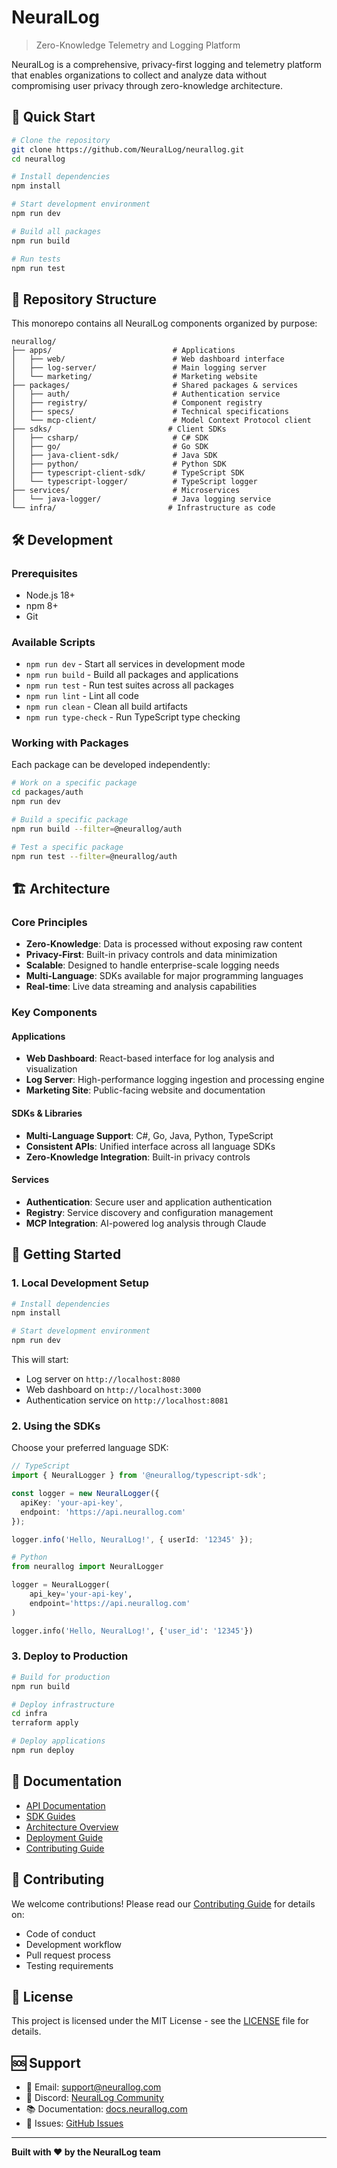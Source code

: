 # NeuralLog

> Zero-Knowledge Telemetry and Logging Platform

NeuralLog is a comprehensive, privacy-first logging and telemetry platform that enables organizations to collect and analyze data without compromising user privacy through zero-knowledge architecture.

## 🚀 Quick Start

```bash
# Clone the repository
git clone https://github.com/NeuralLog/neurallog.git
cd neurallog

# Install dependencies
npm install

# Start development environment
npm run dev

# Build all packages
npm run build

# Run tests
npm run test
```

## 📁 Repository Structure

This monorepo contains all NeuralLog components organized by purpose:

```
neurallog/
├── apps/                           # Applications
│   ├── web/                        # Web dashboard interface
│   ├── log-server/                 # Main logging server
│   └── marketing/                  # Marketing website
├── packages/                       # Shared packages & services
│   ├── auth/                       # Authentication service
│   ├── registry/                   # Component registry
│   ├── specs/                      # Technical specifications
│   └── mcp-client/                 # Model Context Protocol client
├── sdks/                          # Client SDKs
│   ├── csharp/                     # C# SDK
│   ├── go/                         # Go SDK
│   ├── java-client-sdk/            # Java SDK
│   ├── python/                     # Python SDK
│   ├── typescript-client-sdk/      # TypeScript SDK
│   └── typescript-logger/          # TypeScript logger
├── services/                       # Microservices
│   └── java-logger/                # Java logging service
└── infra/                         # Infrastructure as code
```

## 🛠️ Development

### Prerequisites

- Node.js 18+ 
- npm 8+
- Git

### Available Scripts

- `npm run dev` - Start all services in development mode
- `npm run build` - Build all packages and applications
- `npm run test` - Run test suites across all packages
- `npm run lint` - Lint all code
- `npm run clean` - Clean all build artifacts
- `npm run type-check` - Run TypeScript type checking

### Working with Packages

Each package can be developed independently:

```bash
# Work on a specific package
cd packages/auth
npm run dev

# Build a specific package
npm run build --filter=@neurallog/auth

# Test a specific package
npm run test --filter=@neurallog/auth
```

## 🏗️ Architecture

### Core Principles

- **Zero-Knowledge**: Data is processed without exposing raw content
- **Privacy-First**: Built-in privacy controls and data minimization
- **Scalable**: Designed to handle enterprise-scale logging needs
- **Multi-Language**: SDKs available for major programming languages
- **Real-time**: Live data streaming and analysis capabilities

### Key Components

#### Applications
- **Web Dashboard**: React-based interface for log analysis and visualization
- **Log Server**: High-performance logging ingestion and processing engine
- **Marketing Site**: Public-facing website and documentation

#### SDKs & Libraries
- **Multi-Language Support**: C#, Go, Java, Python, TypeScript
- **Consistent APIs**: Unified interface across all language SDKs
- **Zero-Knowledge Integration**: Built-in privacy controls

#### Services
- **Authentication**: Secure user and application authentication
- **Registry**: Service discovery and configuration management
- **MCP Integration**: AI-powered log analysis through Claude

## 🚦 Getting Started

### 1. Local Development Setup

```bash
# Install dependencies
npm install

# Start development environment
npm run dev
```

This will start:
- Log server on `http://localhost:8080`
- Web dashboard on `http://localhost:3000`
- Authentication service on `http://localhost:8081`

### 2. Using the SDKs

Choose your preferred language SDK:

```typescript
// TypeScript
import { NeuralLogger } from '@neurallog/typescript-sdk';

const logger = new NeuralLogger({
  apiKey: 'your-api-key',
  endpoint: 'https://api.neurallog.com'
});

logger.info('Hello, NeuralLog!', { userId: '12345' });
```

```python
# Python
from neurallog import NeuralLogger

logger = NeuralLogger(
    api_key='your-api-key',
    endpoint='https://api.neurallog.com'
)

logger.info('Hello, NeuralLog!', {'user_id': '12345'})
```

### 3. Deploy to Production

```bash
# Build for production
npm run build

# Deploy infrastructure
cd infra
terraform apply

# Deploy applications
npm run deploy
```

## 📖 Documentation

- [API Documentation](./docs/api/)
- [SDK Guides](./docs/sdks/)
- [Architecture Overview](./docs/architecture/)
- [Deployment Guide](./docs/deployment/)
- [Contributing Guide](./CONTRIBUTING.md)

## 🤝 Contributing

We welcome contributions! Please read our [Contributing Guide](./CONTRIBUTING.md) for details on:

- Code of conduct
- Development workflow
- Pull request process
- Testing requirements

## 📄 License

This project is licensed under the MIT License - see the [LICENSE](./LICENSE) file for details.

## 🆘 Support

- 📧 Email: support@neurallog.com
- 💬 Discord: [NeuralLog Community](https://discord.gg/neurallog)
- 📚 Documentation: [docs.neurallog.com](https://docs.neurallog.com)
- 🐛 Issues: [GitHub Issues](https://github.com/NeuralLog/neurallog/issues)

---

**Built with ❤️ by the NeuralLog team**
